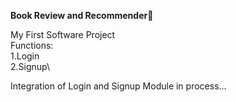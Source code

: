 **Book Review and Recommender**:book:

My First Software Project\
Functions:\
1.Login\
2.Signup\

Integration of Login and Signup Module in process...